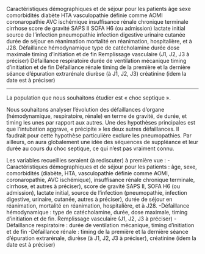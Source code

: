 Caractéristiques démographiques et de séjour pour les patients 
 âge
 sexe
 comorbidités 
    diabète
    HTA
    vasculopathie définie comme AOMI
    coronaropathie
    AVC ischémique
 insuffisance rénale chronique terminale
 cirrhose
 score de gravité SAPS II
 SOFA H6 (ou admission)
 lactate initial
 source de l’infection 
    pneumopathie 
    infection digestive
    urinaire
    cutanée
 durée de séjour en réanimation
 mortalité en réanimation, hospitalière, et à J28.
Défaillance hémodynamique
    type de catécholamine
    durée
    dose maximale
    timing d’initiation et de fin
    Remplissage vasculaire (J1, J2, J3 à préciser)
Défaillance respiratoire
    durée de ventilation mécanique
    timing d’initiation et de fin
Défaillance rénale
    timing de la première et la dernière séance d’épuration extrarénale
    diurèse (à J1, J2, J3)
    créatinine (idem la date est à préciser)
 
-------------------------------------------------------------------------------
La population que nous souhaitons étudier est « choc septique ».
 
Nous souhaitons analyser l’évolution des défaillances d’organe (hémodynamique, respiratoire, rénale) en terme de gravité, de durée, et timing les unes par rapport aux autres. Une des hypothèses principales est que l’intubation aggrave, « précipite » les deux autres défaillances. Il faudrait pour cette hypothèse particulière exclure les pneumopathies. Par ailleurs, on aura globalement une idée des séquences de suppléance et leur durée au cours du choc septique, ce qui n’est pas vraiment connu.
 
Les variables recueillies seraient (à rediscuter) à première vue :
                -Caractéristiques démographiques et de séjour pour les patients : âge, 
  sexe, comorbidités (diabète, HTA, vasculopathie définie comme AOMI, coronaropathie, AVC ischémique), insuffisance rénale chronique terminale, cirrhose, et autres à préciser), score de gravité SAPS II, SOFA H6 (ou admission), lactate initial, source de l’infection (pneumopathie, infection digestive, urinaire, cutanée, autres à préciser), durée de séjour en réanimation, mortalité en réanimation, hospitalière, et à J28.
                -Défaillance hémodynamique : type de catécholamine, durée, dose maximale, timing d’initiation et de fin. Remplissage vasculaire (J1, J2, J3 à préciser)
-Défaillance respiratoire : durée de ventilation mécanique, timing d’initiation et de fin
-Défaillance rénale : timing de la première et la dernière séance d’épuration extrarénale, diurèse (à J1, J2, J3 à préciser), créatinine (idem la date est à préciser)
 
